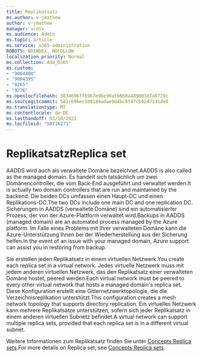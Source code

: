 ```yaml
---
title: Replikatsatz
ms.author: v-jmathew
author: v-jmathew
manager: scotv
ms.audience: Admin
ms.topic: article
ms.service: o365-administration
ROBOTS: NOINDEX, NOFOLLOW
localization_priority: Normal
ms.collection: Adm_O365
ms.custom:
- "9004400"
- "9004395"
- "8265"
- "9276"
ms.openlocfilehash: 3834696ff59b7e96e90a5b660a489003dfa9729c
ms.sourcegitcommit: 581c696ec108184adae9d4bc8f47cb9247131de8
ms.translationtype: MT
ms.contentlocale: de-DE
ms.lasthandoff: 03/10/2021
ms.locfileid: "50716271"
---
```

# <a name="replica-set"></a><span data-ttu-id="21944-102">Replikatsatz</span><span class="sxs-lookup"><span data-stu-id="21944-102">Replica set</span></span>

<span data-ttu-id="21944-103">AADDS wird auch als verwaltete Domäne bezeichnet.</span><span class="sxs-lookup"><span data-stu-id="21944-103">AADDS is also called as the managed domain.</span></span> <span data-ttu-id="21944-104">Es handelt sich tatsächlich um zwei Domänencontroller, die vom Back-End ausgeführt und verwaltet werden.</span><span class="sxs-lookup"><span data-stu-id="21944-104">It is actually two domain controllers that are run and maintained by the backend.</span></span> <span data-ttu-id="21944-105">Die beiden DCs umfassen einen Haupt-DC und einen Replikations-DC.</span><span class="sxs-lookup"><span data-stu-id="21944-105">The two DCs include one main DC and one replication DC.</span></span> <span data-ttu-id="21944-106">Sicherungen in AADDS (verwaltete Domäne) sind ein automatisierter Prozess, der von der Azure-Plattform verwaltet wird.</span><span class="sxs-lookup"><span data-stu-id="21944-106">Backups in AADDS (managed domain) are an automated process managed by the Azure platform.</span></span> <span data-ttu-id="21944-107">Im Falle eines Problems mit Ihrer verwalteten Domäne kann die Azure-Unterstützung Ihnen bei der Wiederherstellung aus der Sicherung helfen.</span><span class="sxs-lookup"><span data-stu-id="21944-107">In the event of an issue with your managed domain, Azure support can assist you in restoring from backup.</span></span>

<span data-ttu-id="21944-108">Sie erstellen jeden Replikatsatz in einem virtuellen Netzwerk.</span><span class="sxs-lookup"><span data-stu-id="21944-108">You create each replica set in a virtual network.</span></span> <span data-ttu-id="21944-109">Jedes virtuelle Netzwerk muss mit jedem anderen virtuellen Netzwerk, das den Replikatsatz einer verwalteten Domäne hostet, peered werden.</span><span class="sxs-lookup"><span data-stu-id="21944-109">Each virtual network must be peered to every other virtual network that hosts a managed domain's replica set.</span></span> <span data-ttu-id="21944-110">Diese Konfiguration erstellt eine Gitternetzwerktopologie, die die Verzeichnisreplikation unterstützt.</span><span class="sxs-lookup"><span data-stu-id="21944-110">This configuration creates a mesh network topology that supports directory replication.</span></span> <span data-ttu-id="21944-111">Ein virtuelles Netzwerk kann mehrere Replikatsätze unterstützen, sofern sich jeder Replikatsatz in einem anderen virtuellen Subnetz befindet.</span><span class="sxs-lookup"><span data-stu-id="21944-111">A virtual network can support multiple replica sets, provided that each replica set is in a different virtual subnet.</span></span>

<span data-ttu-id="21944-112">Weitere Informationen zum Replikatsatz finden Sie unter [Concepts Replica sets](https://docs.microsoft.com/azure/active-directory-domain-services/concepts-replica-sets).</span><span class="sxs-lookup"><span data-stu-id="21944-112">For more details on Replica set, see [Concepts Replica sets](https://docs.microsoft.com/azure/active-directory-domain-services/concepts-replica-sets).</span></span>

